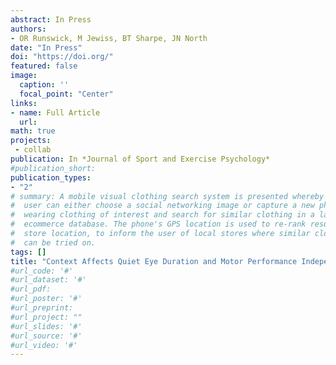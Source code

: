 ```yaml
---
abstract: In Press
authors:
- OR Runswick, M Jewiss, BT Sharpe, JN North 
date: "In Press"
doi: "https://doi.org/"
featured: false
image:
  caption: ''
  focal_point: "Center"
links:
- name: Full Article
  url: 
math: true
projects:
 - collab
publication: In *Journal of Sport and Exercise Psychology*
#publication_short: 
publication_types:
- "2"
# summary: A mobile visual clothing search system is presented whereby a smart phone
#  user can either choose a social networking image or capture a new photo of a person
#  wearing clothing of interest and search for similar clothing in a large cloud-based
#  ecommerce database. The phone's GPS location is used to re-rank results by retail
#  store location, to inform the user of local stores where similar clothing items
#  can be tried on.
tags: []
title: "Context Affects Quiet Eye Duration and Motor Performance Independent of Cognitive Effort"
#url_code: '#'
#url_dataset: '#'
#url_pdf: 
#url_poster: '#'
#url_preprint: 
#url_project: ""
#url_slides: '#'
#url_source: '#'
#url_video: '#'
---
```



